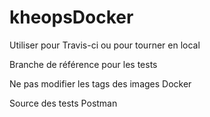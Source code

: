 # kheopsDocker

Utiliser pour Travis-ci ou pour tourner en local

Branche de référence pour les tests 

Ne pas modifier les tags des images Docker

Source des tests Postman
